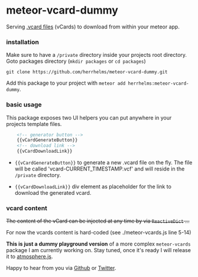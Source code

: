 # meteor-vcard-dummy
Serving [.vcard files](https://en.wikipedia.org/wiki/VCard) (vCards) to download from within your meteor app.

### installation

Make sure to have a `/private` directory inside your projects root directory.
Goto packages directory  (`mkdir packages` or `cd packages`)

`git clone https://github.com/herrhelms/meteor-vcard-dummy.git`

Add this package to your project with `meteor add herrhelms:meteor-vcard-dummy`.

### basic usage
This package exposes two UI helpers you can put anywhere in your projects template files.

```HTML
    <!-- generator button -->
    {{vCardGenerateButton}}
    <!-- download link -->
    {{vCardDownloadLink}}
```

 - `{{vCardGenerateButton}}` to generate a new .vcard file on the fly.
    The file will be called 'vcard-CURRENT_TIMESTAMP.vcf' and will reside in the `/private` directory.

 - `{{vCardDownloadLink}}` div element as placeholder for the link to download the generated vcard.

### vcard content
~~The content of the vCard can be injected at any time by via `ReactiveDict` ...~~

For now the vcards content is hard-coded (see ./meteor-vcards.js line 5-14)

**This is just a dummy playground version** of a more complex `meteor-vcards` package I am currently working on.
Stay tuned, once it's ready I will release it to [atmosphere.js](https://atmospherejs.com/herrhelms).

Happy to hear from you via [Github](https://github.com/herrhelms) or [Twitter](https://twitter.com/herrhelms).
